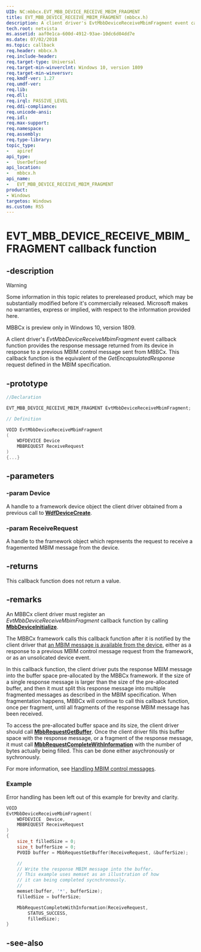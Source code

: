 ```yaml
---
UID: NC:mbbcx.EVT_MBB_DEVICE_RECEIVE_MBIM_FRAGMENT
title: EVT_MBB_DEVICE_RECEIVE_MBIM_FRAGMENT (mbbcx.h)
description: A client driver's EvtMbbDeviceReceiveMbimFragment event callback function provides the response message returned from its device in response to a previous MBIM control message sent from MBBCx. This callback function is the equivalent of the GetEncapsulatedResponse request defined in the MBIM specification.
tech.root: netvista
ms.assetid: aaf0e1ca-600d-4912-93ae-10dc6d04dd7e
ms.date: 07/02/2018
ms.topic: callback
req.header: mbbcx.h
req.include-header:
req.target-type: Universal
req.target-min-winverclnt: Windows 10, version 1809
req.target-min-winversvr:
req.kmdf-ver: 1.27
req.umdf-ver:
req.lib:
req.dll:
req.irql: PASSIVE_LEVEL
req.ddi-compliance:
req.unicode-ansi:
req.idl:
req.max-support:
req.namespace:
req.assembly:
req.type-library: 
topic_type: 
-	apiref
api_type: 
-	UserDefined
api_location: 
-	mbbcx.h
api_name: 
-	EVT_MBB_DEVICE_RECEIVE_MBIM_FRAGMENT
product:
- Windows
targetos: Windows
ms.custom: RS5
---
```


# EVT_MBB_DEVICE_RECEIVE_MBIM_FRAGMENT callback function

## -description

> [!WARNING]
> Some information in this topic relates to prereleased product, which may be substantially modified before it's commercially released. Microsoft makes no warranties, express or implied, with respect to the information provided here.
> 
> MBBCx is preview only in Windows 10, version 1809.

A client driver's *EvtMbbDeviceReceiveMbimFragment* event callback function provides the response message returned from its device in response to a previous MBIM control message sent from MBBCx. This callback function is the equivalent of the *GetEncapsulatedResponse* request defined in the MBIM specification.

## -prototype

```cpp
//Declaration

EVT_MBB_DEVICE_RECEIVE_MBIM_FRAGMENT EvtMbbDeviceReceiveMbimFragment; 

// Definition

VOID EvtMbbDeviceReceiveMbimFragment 
(
	WDFDEVICE Device
	MBBREQUEST ReceiveRequest
)
{...}

```

## -parameters

### -param Device

A handle to a framework device object the client driver obtained from a previous call to [**WdfDeviceCreate**](../wdfdevice/nf-wdfdevice-wdfdevicecreate.md).

### -param ReceiveRequest 

A handle to the framework object which represents the request to receive a fragemented MBIM message from the device.

## -returns

This callback function does not return a value.

## -remarks

An MBBCx client driver must register an *EvtMbbDeviceReceiveMbimFragment* callback function by calling [**MbbDeviceInitialize**](nf-mbbcx-mbbdeviceinitialize.md).

The MBBCx framework calls this callback function after it is notified by the client driver that [an MBIM message is available from the device](nf-mbbcx-mbbdeviceresponseavailable.md), either as a response to a previous MBIM control message request from the framework, or as an unsolicated device event.

In this callback function, the client driver puts the response MBIM message into the buffer space pre-allocated by the MBBCx framework. If the size of a single response message is larger than the size of the pre-allocated buffer, and then it must split this response message into multiple fragmented messages as described in the MBIM specification. When fragmentation happens, MBBCx will continue to call this callback function, once per fragment, until all fragments of the response MBIM message has been received.

To access the pre-allocated buffer space and its size, the client driver should call [**MbbRequestGetBuffer**](nf-mbbcx-mbbrequestgetbuffer.md). Once the client driver fills this buffer space with the response message, or a fragment of the response message, it must call [**MbbRequestCompleteWithInformation**](nf-mbbcx-mbbrequestcompletewithinformation.md) with the number of bytes actually being filled. This can be done either asychronously or sychronously.

For more information, see [Handling MBIM control messages](https://docs.microsoft.com/windows-hardware/drivers/netcx/writing-an-mbbcx-client-driver#handling-mbim-control-messages).

### Example

Error handling has been left out of this example for brevity and clarity.

```C++
VOID
EvtMbbDeviceReceiveMbimFragment(
    WDFDEVICE  Device,
    MBBREQUEST ReceiveRequest
)
{
    size_t filledSize = 0;
    size_t bufferSize = 0;
    PVOID buffer = MbbRequestGetBuffer(ReceiveRequest, &bufferSize);

    // 
    // Write the response MBIM message into the buffer.
    // This example uses memset as an illustration of how
    // it can being completed sycnchronously.
    //
    memset(buffer, '*', bufferSize);
    filledSize = bufferSize;

    MbbRequestCompleteWithInformation(ReceiveRequest,
        STATUS_SUCCESS,
        filledSize);
}
```

## -see-also
